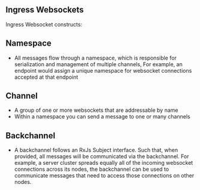 ## Ingress Websockets

Ingress Websocket constructs:

## Namespace
 - All messages flow through a namespace, which is responsible for serialization and management of multiple channels, For example, an endpoint would assign a unique namespace for websocket connections accepted at that endpoint

## Channel
 - A group of one or more websockets that are addressable by name
 - Within a namespace you can send a message to one or many channels

## Backchannel
 - A backchannel follows an RxJs Subject interface. Such that, when provided, all messages will be communicated via the backchannel. For example, a server cluster spreads equally all of the incoming websocket connections across its nodes, the backchannel can be used to communicate messages that need to access those connections on other nodes.
